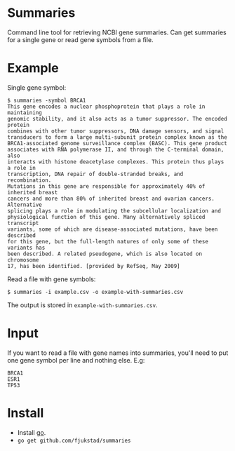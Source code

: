 # Summaries
Command line tool for retrieving NCBI gene summaries. Can get summaries for a
single gene or read gene symbols from a file. 

# Example
Single gene symbol: 
```
$ summaries -symbol BRCA1
This gene encodes a nuclear phosphoprotein that plays a role in maintaining
genomic stability, and it also acts as a tumor suppressor. The encoded protein
combines with other tumor suppressors, DNA damage sensors, and signal
transducers to form a large multi-subunit protein complex known as the
BRCA1-associated genome surveillance complex (BASC). This gene product
associates with RNA polymerase II, and through the C-terminal domain, also
interacts with histone deacetylase complexes. This protein thus plays a role in
transcription, DNA repair of double-stranded breaks, and recombination.
Mutations in this gene are responsible for approximately 40% of inherited breast
cancers and more than 80% of inherited breast and ovarian cancers. Alternative
splicing plays a role in modulating the subcellular localization and
physiological function of this gene. Many alternatively spliced transcript
variants, some of which are disease-associated mutations, have been described
for this gene, but the full-length natures of only some of these variants has
been described. A related pseudogene, which is also located on chromosome
17, has been identified. [provided by RefSeq, May 2009]
```

Read a file with gene symbols: 
```
$ summaries -i example.csv -o example-with-summaries.csv
```
The output is stored in `example-with-summaries.csv`. 


# Input 
If you want to read a file with gene names into summaries, you'll need to put
one gene symbol per line and nothing else. E.g: 

```
BRCA1
ESR1
TP53
```

# Install
- Install [go](http://golang.org).
- `go get github.com/fjukstad/summaries`

